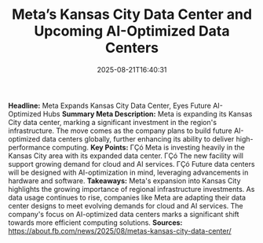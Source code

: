﻿---
title: "Meta’s Kansas City Data Center and Upcoming AI-Optimized Data Centers"
date: "2025-08-21T16:40:31"
category: "Markets"
summary: ""
slug: "metas kansas city data center and upcoming aioptimized data "
source_urls:
  - "https://about.fb.com/news/2025/08/metas-kansas-city-data-center/"
seo:
  title: "Meta’s Kansas City Data Center and Upcoming AI-Optimized Data Centers | Hash n Hedge"
  description: ""
  keywords: ["news", "markets", "brief"]
---
**Headline:** Meta Expands Kansas City Data Center, Eyes Future AI-Optimized Hubs  **Summary Meta Description:** Meta is expanding its Kansas City data center, marking a significant investment in the region's infrastructure. The move comes as the company plans to build future AI-optimized data centers globally, further enhancing its ability to deliver high-performance computing.  **Key Points:**  ΓÇó Meta is investing heavily in the Kansas City area with its expanded data center. ΓÇó The new facility will support growing demand for cloud and AI services. ΓÇó Future data centers will be designed with AI-optimization in mind, leveraging advancements in hardware and software.  **Takeaways:**  Meta's expansion into Kansas City highlights the growing importance of regional infrastructure investments. As data usage continues to rise, companies like Meta are adapting their data center designs to meet evolving demands for cloud and AI services. The company's focus on AI-optimized data centers marks a significant shift towards more efficient computing solutions.  **Sources:**  https://about.fb.com/news/2025/08/metas-kansas-city-data-center/ 
